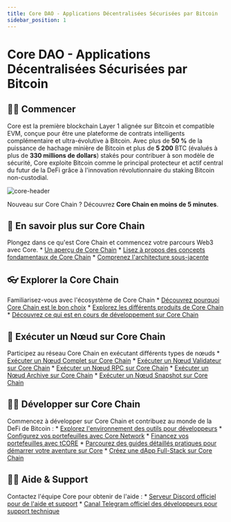 ```yaml
---
title: Core DAO - Applications Décentralisées Sécurisées par Bitcoin
sidebar_position: 1
---
```


# Core DAO - Applications Décentralisées Sécurisées par Bitcoin

## 👨‍💻 Commencer

Core est la première blockchain Layer 1 alignée sur Bitcoin et compatible EVM, conçue pour être une plateforme de contrats intelligents complémentaire et ultra-évolutive à Bitcoin. Avec plus de **50 %** de la puissance de hachage minière de Bitcoin et plus de **5 200** BTC (évalués à plus de **330 millions de dollars**) stakés pour contribuer à son modèle de sécurité, Core exploite Bitcoin comme le principal protecteur et actif central du futur de la DeFi grâce à l'innovation révolutionnaire du staking Bitcoin non-custodial.

![core-header](../static/img/core-header.png)

Nouveau sur Core Chain ? Découvrez **Core Chain en moins de 5 minutes**.

## 📔 En savoir plus sur Core Chain

Plongez dans ce qu'est Core Chain et commencez votre parcours Web3 avec Core.
\* [Un aperçu de Core Chain](./Learn/introduction/what-is-core-chain.md)
\* [Lisez à propos des concepts fondamentaux de Core Chain](category/core-concepts)
\* [Comprenez l'architecture sous-jacente](./Learn/core-concepts/architecture.md)

## 👓 Explorer la Core Chain

Familiarisez-vous avec l'écosystème de Core Chain
\* [Découvrez pourquoi Core Chain est le bon choix](./Learn/introduction/why-core-chain.md)
\* [Explorez les différents produits de Core Chain](category/products)
\* [Découvrez ce qui est en cours de développement sur Core Chain](https://coredao.org/explore/ecosystem)

## 🔌 Exécuter un Nœud sur Core Chain

Participez au réseau Core Chain en exécutant différents types de nœuds
\* [Exécuter un Nœud Complet sur Core Chain](./Node/Full-Node/on-mainnet.md)
\* [Exécuter un Nœud Validateur sur Core Chain](./Node/config/validator-node-config.md)
\* [Exécuter un Nœud RPC sur Core Chain](./Node/config/rpc-node-config.md)
\* [Exécuter un Nœud Archive sur Core Chain](./Node/config/archive-node-config.md)
\* [Exécuter un Nœud Snapshot sur Core Chain](./Node/config/snapshot-node-config.md)

## 👨‍🔧 Développer sur Core Chain

Commencez à développer sur Core Chain et contribuez au monde de la DeFi de Bitcoin :
\* [Explorez l'environnement des outils pour développeurs](./Dev-Guide/dev-tools.md)
\* [Configurez vos portefeuilles avec Core Network](./Dev-Guide/core-testnet-wallet-config.md)
\* [Financez vos portefeuilles avec tCORE](./Dev-Guide/core-faucet.md)
\* [Parcourez des guides détaillés pratiques pour démarrer votre aventure sur Core](category/dev-guides)
\* [Créez une dApp Full-Stack sur Core Chain](./Dev-Guide/dapp-on-core.md)

## 🙋‍♀️ Aide & Support

Contactez l'équipe Core pour obtenir de l'aide :
\* [Serveur Discord officiel pour de l'aide et support](https://discord.com/invite/coredaoofficial)
\* [Canal Telegram officiel des développeurs pour support technique](https://t.me/CoreDAOTelegram)
